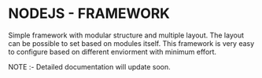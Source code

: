 # NODEJS - FRAMEWORK


Simple framework with modular structure and multiple layout. The layout can be possible to set based on modules itself. 
This framework is very easy to configure based on different enviorment with minimum effort. 

NOTE :- Detailed documentation will update soon.
